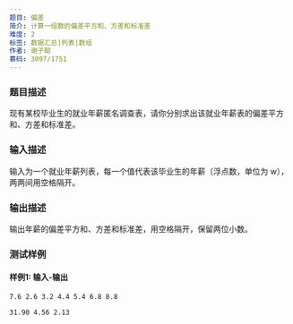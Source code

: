 ```yaml
---
题目: 偏差
简介: 计算一组数的偏差平方和、方差和标准差
难度: 2
标签: 数据汇总|列表|数组
作者: 谢子聪
慕码: 3097/1751
---
```


### 题目描述

现有某校毕业生的就业年薪匿名调查表，请你分别求出该就业年薪表的偏差平方和、方差和标准差。

### 输入描述

输入为一个就业年薪列表，每一个值代表该毕业生的年薪（浮点数，单位为 w），两两间用空格隔开。

### 输出描述

输出年薪的偏差平方和、方差和标准差，用空格隔开，保留两位小数。

### 测试样例

#### 样例1: 输入-输出

```
7.6 2.6 3.2 4.4 5.4 6.8 8.8
```

```
31.90 4.56 2.13
```

